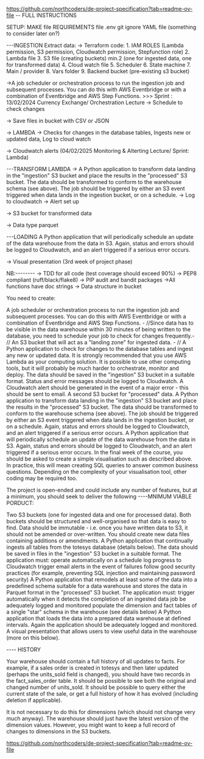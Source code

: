 https://github.com/northcoders/de-project-specification?tab=readme-ov-file -- FULL INSTRUCTIONS


SETUP:
MAKE file
REQUIREMENTS file
.env
git ignore
YAML file (something to consider later on?)



---INGESTION
Extract data:
-> Terraform code:
    1. IAM ROLES (Lambda permission, S3 permission, Cloudwatch permission, Stepfunction role)
    2. Lambda file 
    3. S3 file (creating buckets) min.2 (one for ingested data, one for transformed data)
    4. Cloud watch file
    5. Scheduler 
    6. State machine
    7. Main / provider
    8. Vars folder
    9. Backend bucket (pre-existing s3 bucket)


->A job scheduler or orchestration process to run the ingestion job and subsequent processes. You can do this with AWS Eventbridge or with a combination of Eventbridge and AWS Step Functions.
                            >>> Sprint : 13/02/2024 Currency Exchange/ Orchestration Lecture
-> Schedule to check changes

-> Save files in bucket with CSV or JSON

-> LAMBDA -> Checks for changes in the database tables, Ingests new or updated data, Log to cloud watch

-> Cloudwatch alerts (04/02/2025 Monitoring & Alterting Lecture/ Sprint: Lambda)



---TRANSFORM
LAMBDA -> A Python application to transform data landing in the "ingestion" S3 bucket and place the results in the "processed" S3 bucket. The data should be transformed to conform to the warehouse schema (see above). The job should be triggered by either an S3 event triggered when data lands in the ingestion bucket, or on a schedule.
                -> Log to cloudwatch
                -> Alert set up

-> S3 bucket for transformed data

-> Data type parquet



---LOADING
A Python application that will periodically schedule an update of the data warehouse from the data in S3. Again, status and errors should be logged to Cloudwatch, and an alert triggered if a serious error occurs.

-> Visual presentation (3rd week of project phase)


NB:--------
-> TDD for all code (test coverage should exceed 90%)
-> PEP8 compliant (ruff/black/flake8)
-> PIP audit and bandit packages
->All functions have doc strings
-> Data structure in bucket


You need to create:

A job scheduler or orchestration process to run the ingestion job and subsequent processes. You can do this with AWS Eventbridge or with a combination of Eventbridge and AWS Step Functions. - //Since data has to be visible in the data warehouse within 30 minutes of being written to the database, you need to schedule your job to check for changes frequently.- // 
An S3 bucket that will act as a "landing zone" for ingested data. - //
A Python application to check for changes to the database tables and ingest any new or updated data. It is strongly recommended that you use AWS Lambda as your computing solution. It is possible to use other computing tools, but it will probably be much harder to orchestrate, monitor and deploy. The data should be saved in the "ingestion" S3 bucket in a suitable format. Status and error messages should be logged to Cloudwatch.
A Cloudwatch alert should be generated in the event of a major error - this should be sent to email.
A second S3 bucket for "processed" data.
A Python application to transform data landing in the "ingestion" S3 bucket and place the results in the "processed" S3 bucket. The data should be transformed to conform to the warehouse schema (see above). The job should be triggered by either an S3 event triggered when data lands in the ingestion bucket, or on a schedule. Again, status and errors should be logged to Cloudwatch, and an alert triggered if a serious error occurs.
A Python application that will periodically schedule an update of the data warehouse from the data in S3. Again, status and errors should be logged to Cloudwatch, and an alert triggered if a serious error occurs.
In the final week of the course, you should be asked to create a simple visualisation such as described above. In practice, this will mean creating SQL queries to answer common business questions. Depending on the complexity of your visualisation tool, other coding may be required too.





The project is open-ended and could include any number of features, but at a minimum, you should seek to deliver the following ----MNIMUM VIABLE PORDUCT:

Two S3 buckets (one for ingested data and one for processed data). Both buckets should be structured and well-organised so that data is easy to find. Data should be immutable - i.e. once you have written data to S3, it should not be amended or over-written. You should create new data files containing additions or amendments.
A Python application that continually ingests all tables from the totesys database (details below). The data should be saved in files in the "ingestion" S3 bucket in a suitable format. The application must:
operate automatically on a schedule
log progress to Cloudwatch
trigger email alerts in the event of failures
follow good security practices (for example, preventing SQL injection and maintaining password security)
A Python application that remodels at least some of the data into a predefined schema suitable for a data warehouse and stores the data in Parquet format in the "processed" S3 bucket. The application must:
trigger automatically when it detects the completion of an ingested data job
be adequately logged and monitored
populate the dimension and fact tables of a single "star" schema in the warehouse (see details below)
A Python application that loads the data into a prepared data warehouse at defined intervals. Again the application should be adequately logged and monitored.
A visual presentation that allows users to view useful data in the warehouse (more on this below).


---- HISTORY

Your warehouse should contain a full history of all updates to facts. For example, if a sales order is created in totesys and then later updated (perhaps the units_sold field is changed), you should have two records in the fact_sales_order table. It should be possible to see both the original and changed number of units_sold. It should be possible to query either the current state of the sale, or get a full history of how it has evolved (including deletion if applicable).

It is not necessary to do this for dimensions (which should not change very much anyway). The warehouse should just have the latest version of the dimension values. However, you might want to keep a full record of changes to dimensions in the S3 buckets.


https://github.com/northcoders/de-project-specification?tab=readme-ov-file